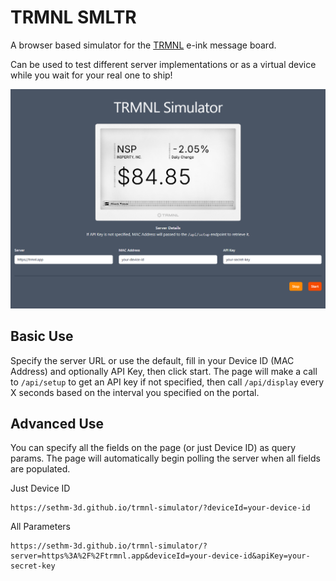 # TRMNL SMLTR
A browser based simulator for the [TRMNL](https://usetrmnl.com/) e-ink message board.

Can be used to test different server implementations or as a virtual device while you wait for your real one to ship!

![Example](./screenshot.png)

## Basic Use

Specify the server URL or use the default, fill in your Device ID (MAC Address) and optionally API Key, then click start.
The page will make a call to `/api/setup` to get an API key if not specified, then call `/api/display` every X seconds
based on the interval you specified on the portal.

## Advanced Use

You can specify all the fields on the page (or just Device ID) as query params.
The page will automatically begin polling the server when all fields are populated.

Just Device ID
```
https://sethm-3d.github.io/trmnl-simulator/?deviceId=your-device-id
```

All Parameters
```
https://sethm-3d.github.io/trmnl-simulator/?server=https%3A%2F%2Ftrmnl.app&deviceId=your-device-id&apiKey=your-secret-key
```
